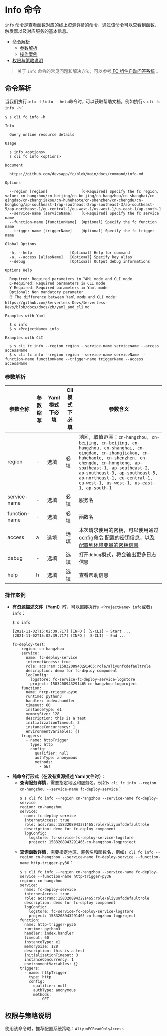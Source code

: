 # Info 命令

`info` 命令是查看函数对应的线上资源详情的命令，通过该命令可以查看到函数、触发器以及对应服务的基本信息。

- [命令解析](#命令解析)
    - [参数解析](#参数解析)
    - [操作案例](#操作案例)
- [权限与策略说明](#权限与策略说明)

> 关于 `info` 命令的常见问题和解决方法，可以参考[ FC 组件自动问答系统](http://qa.devsapp.cn/fc?type=info) 。

## 命令解析

当我们执行`info -h`/`info --help`命令时，可以获取帮助文档。例如执行`s cli fc info -h`：

```shell script
$ s cli fc info -h

Info

  Query online resource details 

Usage

  s info <options>  
  s cli fc info <options>  
                    
Document
  
  https://github.com/devsapp/fc/blob/main/docs/command/info.md

Options

  --region [region]               [C-Required] Specify the fc region, value: cn-hangzhou/cn-beijing/cn-beijing/cn-hangzhou/cn-shanghai/cn-qingdao/cn-zhangjiakou/cn-huhehaote/cn-shenzhen/cn-chengdu/cn-hongkong/ap-southeast-1/ap-southeast-2/ap-southeast-3/ap-southeast-5/ap-northeast-1/eu-central-1/eu-west-1/us-west-1/us-east-1/ap-south-1    
  --service-name [serviceName]    [C-Required] Specify the fc service name  
  --function-name [functionName]  [Optional] Specify the fc function name   
  --trigger-name [triggerName]    [Optional] Specify the fc trigger name   

Global Options

  -h, --help                 [Optional] Help for command          
  -a, --access [aliasName]   [Optional] Specify key alias         
  --debug                    [Optional] Output debug informations    

Options Help

  Required: Required parameters in YAML mode and CLI mode
  C-Required: Required parameters in CLI mode
  Y-Required: Required parameters in Yaml mode
  Optional: Non mandatory parameter
  ✋ The difference between Yaml mode and CLI mode: https://github.com/Serverless-Devs/Serverless-Devs/blob/docs/docs/zh/yaml_and_cli.md

Examples with Yaml

  $ s info               
  $ s <ProjectName> info 

Examples with CLI

  $ s cli fc info --region region --service-name serviceName --access accessName                                                                    
  $ s cli fc info --region region --service-name serviceName --function-name functionName --trigger-name triggerName --access accessName             
```

### 参数解析

| 参数全称 | 参数缩写 | Yaml模式下必填 | Cli模式下必填  | 参数含义 |
|-----|-----|-----|-----|-----|
| region | - | 选填 | 必填 |地区，取值范围：`cn-hangzhou, cn-beijing, cn-beijing, cn-hangzhou, cn-shanghai, cn-qingdao, cn-zhangjiakou, cn-huhehaote, cn-shenzhen, cn-chengdu, cn-hongkong, ap-southeast-1, ap-southeast-2, ap-southeast-3, ap-southeast-5, ap-northeast-1, eu-central-1, eu-west-1, us-west-1, us-east-1, ap-south-1` |
| service-name | - | 选填 |  必填 |服务名 |
| function-name | - | 选填 |  必填 |函数名 |
| access | a | 选填 |  选填 |本次请求使用的密钥，可以使用通过[config命令](https://github.com/Serverless-Devs/Serverless-Devs/tree/master/docs/zh/command/config.md#config-add-命令) 配置的密钥信息，以及[配置到环境变量的密钥信息](https://github.com/Serverless-Devs/Serverless-Devs/tree/master/docs/zh/command/config.md#通过环境变量配置密钥信息) |
| debug | - | 选填 |  选填 |打开`debug`模式，将会输出更多日志信息 |
| help | h | 选填 |  选填 |查看帮助信息 |

### 操作案例

- **有资源描述文件（Yaml）时**，可以直接执行`s <ProjectName> info`或者`s info`：
    ```text
    $ s info
    
    [2021-11-02T15:02:39.717] [INFO ] [S-CLI] - Start ...
    [2021-11-02T15:02:39.717] [INFO ] [S-CLI] - End ...
    
    fc-deploy-test:
        region: cn-hangzhou
        service:
          name: fc-deploy-service
          internetAccess: true
          role: acs:ram::1583208943291465:role/aliyunfcdefaultrole
          description: demo for fc-deploy component
          logConfig:
            logstore: fc-service-fc-deploy-service-logstore
            project: 1583208943291465-cn-hangzhou-logproject
        function:
          name: http-trigger-py36
          runtime: python3
          handler: index.handler
          timeout: 60
          instanceType: e1
          memorySize: 128
          description: this is a test
          initializationTimeout: 3
          instanceConcurrency: 1
          environmentVariables: {}
        triggers:
          - name: httpTrigger
            type: http
            config:
              qualifier: null
              authType: anonymous
              methods:
                - GET
    ``` 
- **纯命令行形式（在没有资源描述 Yaml 文件时）**：
    - **查询服务详情**，需要指定地区和服务名，例如`s cli fc info --region cn-hangzhou --service-name fc-deploy-service`：
        ```text
        $ s cli fc info --region cn-hangzhou --service-name fc-deploy-service
        region: cn-hangzhou
        service:
          name: fc-deploy-service
          internetAccess: true
          role: acs:ram::1583208943291465:role/aliyunfcdefaultrole
          description: demo for fc-deploy component
          logConfig:
            logstore: fc-service-fc-deploy-service-logstore
            project: 1583208943291465-cn-hangzhou-logproject
        ```
    - **查询函数详情**，需要指定地区、服务名和函数名，例如`s cli fc info --region cn-hangzhou --service-name fc-deploy-service --function-name http-trigger-py36`：
        ```text
        $ s cli fc info --region cn-hangzhou --service-name fc-deploy-service --function-name http-trigger-py36
        region: cn-hangzhou
        service:
          name: fc-deploy-service
          internetAccess: true
          role: acs:ram::1583208943291465:role/aliyunfcdefaultrole
          description: demo for fc-deploy component
          logConfig:
            logstore: fc-service-fc-deploy-service-logstore
            project: 1583208943291465-cn-hangzhou-logproject
        function:
          name: http-trigger-py36
          runtime: python3
          handler: index.handler
          timeout: 60
          instanceType: e1
          memorySize: 128
          description: this is a test
          initializationTimeout: 3
          instanceConcurrency: 1
          environmentVariables: {}
        triggers:
          - name: httpTrigger
            type: http
            config:
              qualifier: null
              authType: anonymous
              methods:
                - GET
        ```

## 权限与策略说明

使用该命令时，推荐配置系统策略：`AliyunFCReadOnlyAccess`
